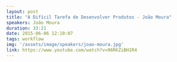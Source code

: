 ```yaml
---
layout: post
title: "A Difícil Tarefa de Desenvolver Produtos - João Moura"
speakers: João Moura
duration: 33:21
date: 2015-06-06 12:10:07
tags: workflow
img: '/assets/image/speakers/joao-moura.jpg'
link: https://www.youtube.com/watch?v=96RKZiBH1R4
---
```

